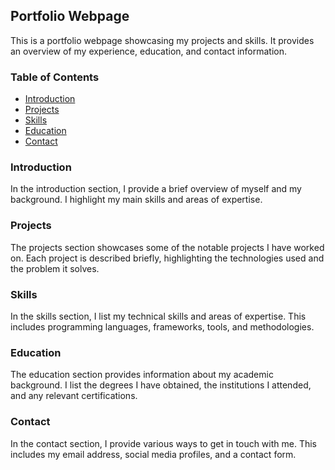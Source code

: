 ## Portfolio Webpage

This is a portfolio webpage showcasing my projects and skills. It provides an overview of my experience, education, and contact information.

### Table of Contents

- [Introduction](#introduction)
- [Projects](#projects)
- [Skills](#skills)
- [Education](#education)
- [Contact](#contact)

### Introduction

In the introduction section, I provide a brief overview of myself and my background. I highlight my main skills and areas of expertise.

### Projects

The projects section showcases some of the notable projects I have worked on. Each project is described briefly, highlighting the technologies used and the problem it solves.

### Skills

In the skills section, I list my technical skills and areas of expertise. This includes programming languages, frameworks, tools, and methodologies.

### Education

The education section provides information about my academic background. I list the degrees I have obtained, the institutions I attended, and any relevant certifications.

### Contact

In the contact section, I provide various ways to get in touch with me. This includes my email address, social media profiles, and a contact form.
